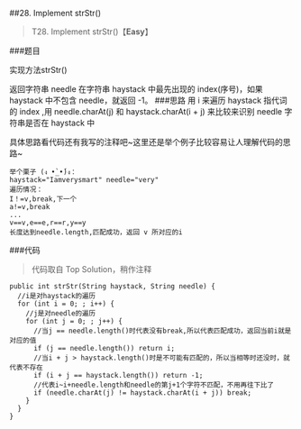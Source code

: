 ##28. Implement strStr()
> T28. Implement strStr()【**Easy**】


###题目

实现方法strStr()
 
返回字符串 needle 在字符串 haystack 中最先出现的 index(序号)，如果 haystack 中不包含 needle，就返回 -1。
###思路
用 i 来遍历 haystack 指代词的 index ,用 needle.charAt(j) 和 haystack.charAt(i + j) 来比较来识别 needle 字符串是否在 haystack 中

具体思路看代码还有我写的注释吧~这里还是举个例子比较容易让人理解代码的思路~

```
举个栗子 (ง •̀_•́)ง： 
haystack="Iamverysmart" needle="very"
遍历情况：
I！=v,break,下一个
a!=v,break
...
v==v,e==e,r==r,y==y
长度达到needle.length,匹配成功，返回 v 所对应的i
```
###代码

>代码取自 Top Solution，稍作注释

```
public int strStr(String haystack, String needle) {
  //i是对haystack的遍历
  for (int i = 0; ; i++) {
    //j是对needle的遍历
    for (int j = 0; ; j++) {
      //当j == needle.length()时代表没有break,所以代表匹配成功，返回当前i就是对应的值
      if (j == needle.length()) return i;
      //当i + j > haystack.length()时是不可能有匹配的，所以当相等时还没时，就代表不存在
      if (i + j == haystack.length()) return -1;
      //代表i~i+needle.length和needle的第j+1个字符不匹配，不用再往下比了
      if (needle.charAt(j) != haystack.charAt(i + j)) break;
    }
  }
}
```
